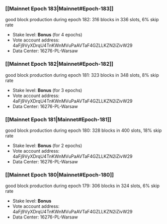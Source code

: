 ### [[Mainnet Epoch 183|Mainnet#Epoch-183]]
good block production during epoch 182: 316 blocks in 336 slots, 6% skip rate
* Stake level: **Bonus** (for 4 epochs)
* Vote account address: 4aFj9VyXDrqU4TnKWnMVuPaAVTaF4GZLLKZN2iZivW29
* Data Center: 16276-PL-Warsaw
### [[Mainnet Epoch 182|Mainnet#Epoch-182]]
good block production during epoch 181: 323 blocks in 348 slots, 8% skip rate
* Stake level: **Bonus** (for 3 epochs)
* Vote account address: 4aFj9VyXDrqU4TnKWnMVuPaAVTaF4GZLLKZN2iZivW29
* Data Center: 16276-PL-Warsaw
### [[Mainnet Epoch 181|Mainnet#Epoch-181]]
good block production during epoch 180: 328 blocks in 400 slots, 18% skip rate
* Stake level: **Bonus** (for 2 epochs)
* Vote account address: 4aFj9VyXDrqU4TnKWnMVuPaAVTaF4GZLLKZN2iZivW29
* Data Center: 16276-PL-Warsaw
### [[Mainnet Epoch 180|Mainnet#Epoch-180]]
good block production during epoch 179: 306 blocks in 324 slots, 6% skip rate
* Stake level: **Bonus**
* Vote account address: 4aFj9VyXDrqU4TnKWnMVuPaAVTaF4GZLLKZN2iZivW29
* Data Center: 16276-PL-Warsaw